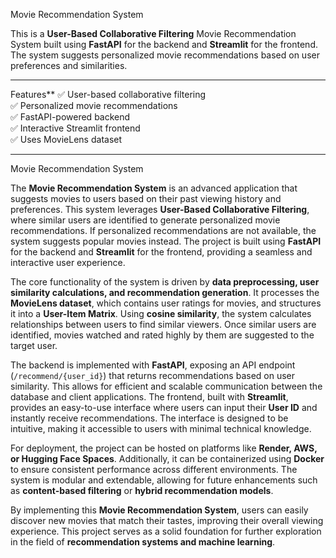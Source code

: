  Movie Recommendation System

This is a **User-Based Collaborative Filtering** Movie Recommendation System built using **FastAPI** for the backend and **Streamlit** for the frontend. The system suggests personalized movie recommendations based on user preferences and similarities.

---

Features**
✅ User-based collaborative filtering  
✅ Personalized movie recommendations  
✅ FastAPI-powered backend  
✅ Interactive Streamlit frontend  
✅ Uses MovieLens dataset  

---

Movie Recommendation System  

The **Movie Recommendation System** is an advanced application that suggests movies to users based on their past viewing history and preferences. This system leverages **User-Based Collaborative Filtering**, where similar users are identified to generate personalized movie recommendations. If personalized recommendations are not available, the system suggests popular movies instead. The project is built using **FastAPI** for the backend and **Streamlit** for the frontend, providing a seamless and interactive user experience.  

The core functionality of the system is driven by **data preprocessing, user similarity calculations, and recommendation generation**. It processes the **MovieLens dataset**, which contains user ratings for movies, and structures it into a **User-Item Matrix**. Using **cosine similarity**, the system calculates relationships between users to find similar viewers. Once similar users are identified, movies watched and rated highly by them are suggested to the target user.  

The backend is implemented with **FastAPI**, exposing an API endpoint (`/recommend/{user_id}`) that returns recommendations based on user similarity. This allows for efficient and scalable communication between the database and client applications. The frontend, built with **Streamlit**, provides an easy-to-use interface where users can input their **User ID** and instantly receive recommendations. The interface is designed to be intuitive, making it accessible to users with minimal technical knowledge.  

For deployment, the project can be hosted on platforms like **Render, AWS, or Hugging Face Spaces**. Additionally, it can be containerized using **Docker** to ensure consistent performance across different environments. The system is modular and extendable, allowing for future enhancements such as **content-based filtering** or **hybrid recommendation models**.  

By implementing this **Movie Recommendation System**, users can easily discover new movies that match their tastes, improving their overall viewing experience. This project serves as a solid foundation for further exploration in the field of **recommendation systems and machine learning**.
